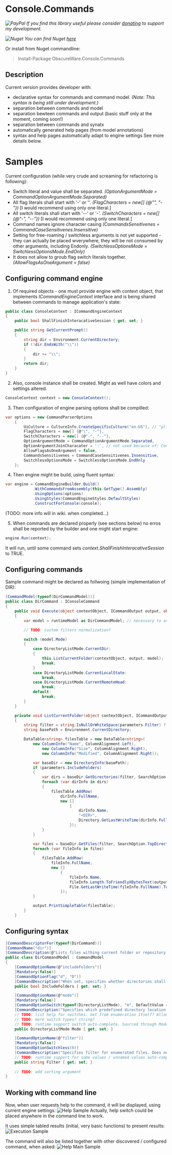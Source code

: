 # Console.Commands
*![PayPal](https://github.com/ObscureWare/Console.Commands/blob/master/doc/pp64.png) If you find this library useful please consider [donating](https://www.paypal.me/SebastianGruchacz) to support my development.*

*![Nuget](https://github.com/ObscureWare/Console.Commands/blob/master/doc/nugetlogo.png) You can find Nuget [here](https://www.nuget.org/packages/ObscureWare.Console.Commands/)*

Or install from Nuget commandline:

>Install-Package ObscureWare.Console.Commands

## Description
Current version provides developer with:
- declarative syntax for commands and command model. *(Note: This syntax is being still under development.)*
- separation between commands and model
- separation bewteen commands and output (basic stuff only at the moment, coming soon!)
- separation between commands and synatx
- automatically generated help pages (from model annotations)
- syntax and help pages automatically adapt to engine settings
See more details below.

# Samples
Current configuration (while very crude and screaming for refactoring is following):
- Switch literal and value shall be separated. *(OptionArgumentMode = CommandOptionArgumentMode.Separated)*
- All flag literals shall start with '-' or '\'. *(FlagCharacters = new[] {@"\", "-"})* [I would recommend using only one literal.]
- All switch literals shall start with '--' or '-'. *(SwitchCharacters = new[] {@"-", "--"})* [I would recommend using only one literal.]
- Command names ignore character casing *(CommandsSensitivenes = CommandCaseSensitivenes.Insensitive)*
- Setting for free-roaming / switchless arguments is not yet supported - they can actually be placed wverywhere, they will be not consumed by other arguments, including Endonly. *(SwitchlessOptionsMode = SwitchlessOptionsMode.EndOnly)*
- It does not allow to groub flag switch literals together. *(AllowFlagsAsOneArgument = false)*

## Configuring command engine
1. Of required objects - one must provide engine with context object, that implements *ICommandEngineContext* interface and is being shared between commands to manage application's state:
```csharp
public class ConsoleContext : ICommandEngineContext
{
    public bool ShallFinishInteracativeSession { get; set; }

    public string GetCurrentPrompt()
    {
        string dir = Environment.CurrentDirectory;
        if (!dir.EndsWith("\\"))
        {
            dir += "\\";
        }
        return dir;
    }
}
```
2. Also, console instance shall be created. Might as well have colors and settings altered.
```csharp
ConsoleContext context = new ConsoleContext();
```
3. Then configuration of engine parsing options shall be compilled:
```csharp
var options = new CommandParserOptions
    {
        UiCulture = CultureInfo.CreateSpecificCulture("en-US"), // "pl-PL"
        FlagCharacters = new[] {@"\", "-"},
        SwitchCharacters = new[] {@"-", "--"},
        OptionArgumentMode = CommandOptionArgumentMode.Separated,
        OptionArgumentJoinCharacater = ':', // not used because of: CommandOptionArgumentMode.Separated
        AllowFlagsAsOneArgument = false,
        CommandsSensitivenes = CommandCaseSensitivenes.Insensitive,
        SwitchlessOptionsMode = SwitchlessOptionsMode.EndOnly
    };
```

4. Then engine might be build, using fluent syntax:
```csharp
var engine = CommandEngineBuilder.Build()
            .WithCommandsFromAssembly(this.GetType().Assembly)
            .UsingOptions(options)
            .UsingStyles(CommandEngineStyles.DefaultStyles)
            .ConstructForConsole(console);
```

(TODO: more info will in wiki. when completed...)

5. When commands are declared properly (see sections below) no erros shall be reported by the builder and one might start engine:
```csharp
engine.Run(context);
```
It will run, until some command sets *context.ShallFinishInteracativeSession* to TRUE.

## Configuring commands
Sample command might be declared as follwoing (simple implementation of DIR):
```csharp
[CommandModel(typeof(DirCommandModel))]
public class DirCommand : IConsoleCommand
{
    public void Execute(object contextObject, ICommandOutput output, object runtimeModel)
    {
        var model = runtimeModel as DirCommandModel; // necessary to avoid Generic-inheritance troubles...

        // TODO: custom filters normalization?

        switch (model.Mode)
        {
            case DirectoryListMode.CurrentDir:
            {
                this.ListCurrentFolder(contextObject, output, model);
                break;
            }
            case DirectoryListMode.CurrentLocalState:
                break;
            case DirectoryListMode.CurrentRemoteHead:
                break;
            default:
                break;
        }
    }

    private void ListCurrentFolder(object contextObject, ICommandOutput output, DirCommandModel parameters)
    {
        string filter = string.IsNullOrWhiteSpace(parameters.Filter) ? "*.*" : parameters.Filter;
        string basePath = Environment.CurrentDirectory;

        DataTable<string> filesTable = new DataTable<string>(
            new ColumnInfo("Name", ColumnAlignment.Left),
                new ColumnInfo("Size", ColumnAlignment.Right),
                new ColumnInfo("Modified", ColumnAlignment.Right));

            var baseDir = new DirectoryInfo(basePath);
            if (parameters.IncludeFolders)
            {
                var dirs = baseDir.GetDirectories(filter, SearchOption.TopDirectoryOnly);
                foreach (var dirInfo in dirs)
                {
                    filesTable.AddRow(
                        dirInfo.FullName,
                        new []
                            {
                                dirInfo.Name,
                                "<DIR>",
                                Directory.GetLastWriteTime(dirInfo.FullName).ToString(output.UiCulture.DateTimeFormat.ShortDatePattern)
                            });
                }
            }

            var files = baseDir.GetFiles(filter, SearchOption.TopDirectoryOnly);
            foreach (var fileInfo in files)
            {
                filesTable.AddRow(
                    fileInfo.FullName,
                    new []
                        {
                            fileInfo.Name,
                            fileInfo.Length.ToFriendlyXBytesText(output.UiCulture),
                            File.GetLastWriteTime(fileInfo.FullName).ToString(output.UiCulture.DateTimeFormat.ShortDatePattern)
                        });
            }

            output.PrintSimpleTable(filesTable);
        }
    }
```

## Configuring syntax

```csharp
[CommandDescriptorFor(typeof(DirCommand))]
[CommandName("dir")]
[CommandDescription(@"Lists files withing current folder or repository state, depending on selected options.")]
public class DirCommandModel : CommandModel
{
    [CommandOptionName(@"includeFolders")]
    [Mandatory(false)]
    [CommandOptionFlag("d", "D")]
    [CommandDescription("When set, specifies whether directories shall be listed too.")]
    public bool IncludeFolders { get; set; }

    [CommandOptionName(@"mode")]
    [Mandatory(false)]
    [CommandOptionSwitch(typeof(DirectoryListMode), "m", DefaultValue = DirectoryListMode.CurrentDir)]
    [CommandDescription("Specifies which predefined directory location shall be listed.")]
    // TODO: list help for switches. Get from enumeration itself? Allow coloring syntax? Somehow...
    // TODO: more switch types? string?
    // TODO: runtime support switch auto-complete. Sourced through ModelBuilder & Parser
    public DirectoryListMode Mode { get; set; }

    [CommandOptionName(@"filter")]
    [Mandatory(false)]
    [CommandOptionSwitchless(0)]
    [CommandDescription("Specifies filter for enumerated files. Does not apply to folders.")]
    // TODO: runtime support for some values / unnamed values auto-completion? sourced through command itself...
    public string Filter { get; set; }
    
    // TODO: add sorting argument
}
```

## Working with command line
Now, when user requests help to the command, it will be displayed, using current engine settings:
![Help Sample](https://github.com/ObscureWare/Console.Commands/blob/master/doc/help_sample_01.png)
Actually, help switch could be placed anywhere in the command line to work.

It uses simple tabled results (initial, very basic functions) to present results:
![Execution Sample](https://github.com/ObscureWare/Console.Commands/blob/master/doc/help_sample_02.png)

The command will also be listed together with other discovered / configured command, when asked:
![Help Main Sample](https://github.com/ObscureWare/Console.Commands/blob/master/doc/help_sample_03.png)
